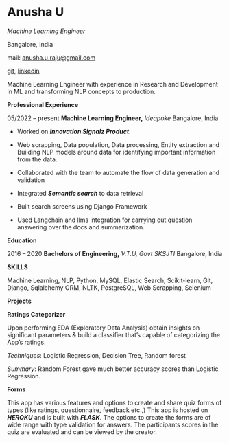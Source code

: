 ﻿<h1>Anusha U</h1>

*Machine Learning Engineer*

Bangalore, India

mail: anusha.u.raju@gmail.com

[git](https://github.com/Anusha-raju), [linkedin](https://www.linkedin.com/in/anusha-u-305054217/)

Machine Learning Engineer with experience in Research and Development in ML and transforming NLP concepts to production.

**Professional Experience**

05/2022 – present **Machine Learning Engineer,** *Ideapoke* Bangalore, India

- Worked on ***Innovation Signalz Product***.
- Web scrapping, Data population, Data processing, Entity extraction and Building NLP models around data for identifying important information from the data.

- Collaborated with the team to automate the flow of data generation and validation
- Integrated ***Semantic search*** to data retrieval
- Built search screens using Django Framework
- Used Langchain and llms integration for carrying out question answering over the docs and summarization.

**Education**

2016 – 2020 **Bachelors of Engineering,** *V.T.U, Govt SKSJTI* Bangalore, India

**SKILLS**

Machine Learning, NLP, Python, MySQL, Elastic Search, Scikit-learn, Git, Django, Sqlalchemy ORM, NLTK, PostgreSQL, Web Scrapping, Selenium



**Projects**

**Ratings Categorizer**

Upon performing EDA (Exploratory Data Analysis) obtain insights on significant parameters & build a classifier that’s capable of categorizing the App’s ratings.

*Techniques*: Logistic Regression, Decision Tree, Random forest

*Summary*: Random Forest gave much better accuracy scores than Logistic Regression.

**Forms**

This app has various features and options to create and share quiz forms of types (like ratings, questionnaire, feedback etc.,) This app is hosted on ***HEROKU*** and is built with ***FLASK***. The options to create the forms are of wide range with type validation for answers. The participants scores in the quiz are evaluated and can be viewed by the creator. 

